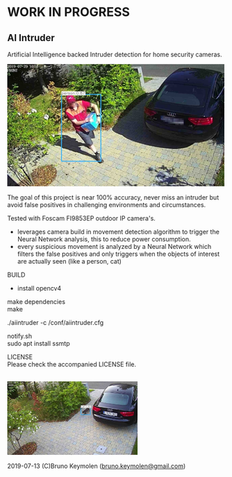 # WORK IN PROGRESS

## AI Intruder

Artificial Intelligence backed Intruder detection for home security cameras.
   
<img src="doc/alarm.img.1.jpg" width="500">
    
  
The goal of this project is near 100% accuracy, never miss an intruder but avoid false positives in challenging environments and circumstances. 
  
Tested with Foscam FI9853EP outdoor IP camera's.
  
- leverages camera build in movement detection algorithm to trigger the Neural Network analysis, this to reduce power consumption.
- every suspicious movement is analyzed by a Neural Network which filters the false positives and only triggers when the objects of interest are actually seen (like a person, cat)
  
  
  
BUILD
- install opencv4
  

make dependencies<br>
make
  
  
./aiintruder -c /conf/aiintruder.cfg<br>
  
 
  
notify.sh  
  sudo apt install ssmtp


LICENSE<br>
Please check the accompanied LICENSE file.<br><br>
  
<img src="doc/alarm.img.2.jpg" width="300">
  

2019-07-13 (C)Bruno Keymolen (bruno.keymolen@gmail.com)
